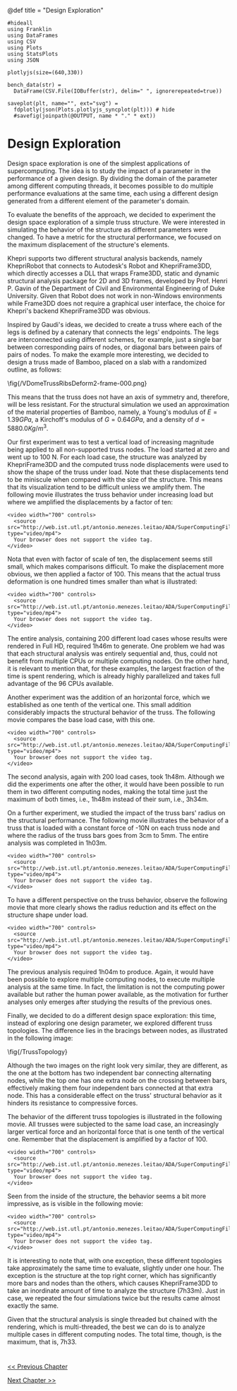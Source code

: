 @def title = "Design Exploration"

```julia:setup
#hideall
using Franklin
using DataFrames
using CSV
using Plots
using StatsPlots
using JSON

plotlyjs(size=(640,330))

bench_data(str) =
  DataFrame(CSV.File(IOBuffer(str), delim=" ", ignorerepeated=true))

saveplot(plt, name="", ext="svg") =
  fdplotly(json(Plots.plotlyjs_syncplot(plt))) # hide
  #savefig(joinpath(@OUTPUT, name * "." * ext))
```

# Design Exploration

Design space exploration is one of the simplest applications of
supercomputing. The idea is to study the impact of a parameter in the
performance of a given design. By dividing the domain of the parameter
among different computing threads, it becomes possible to do multiple
performance evaluations at the same time, each using a different
design generated from a different element of the parameter's domain.

To evaluate the benefits of the approach, we decided to experiment the
design space exploration of a simple truss structure. We were
interested in simulating the behavior of the structure as different
parameters were changed. To have a metric for the structural
performance, we focused on the maximum displacement of the structure's
elements.

Khepri supports two different structural analysis backends, namely
KhepriRobot that connects to Autodesk's Robot and KhepriFrame3DD,
which directly accesses a DLL that wraps Frame3DD, static and dynamic
structural analysis package for 2D and 3D frames, developed by
Prof. Henri P. Gavin of the Department of Civil and Environmental
Engineering of Duke University. Given that Robot does not work in
non-Windows environments while Frame3DD does not require a graphical
user interface, the choice for Khepri's backend KhepriFrame3DD was
obvious.

Inspired by Gaudi's ideas, we decided to create a truss where each of
the legs is defined by a catenary that connects the legs'
endpoints. The legs are interconnected using different schemes, for
example, just a single bar between corresponding pairs of nodes, or
diagonal bars between pairs of pairs of nodes. To make the example
more interesting, we decided to design a truss made of Bamboo, placed
on a slab with a randomized outline, as follows:

\fig{/VDomeTrussRibsDeform2-frame-000.png}

This means that the truss does not have an axis of symmetry and,
therefore, will be less resistant. For the structural simulation we
used an approximation of the material properties of Bamboo, namely, a
Young's modulus of $E=1.39 GPa$, a Kirchoff's modulus of $G=0.64 GPa$,
and a density of $d=5880.0 Kg/m^3$.

Our first experiment was to test a vertical load of increasing
magnitude being applied to all non-supported truss nodes. The
load started at zero and went up to 100 N. For each load case, the
structure was analyzed by KhepriFrame3DD and the computed truss node
displacements were used to show the shape of the truss under load. Note
that these displacements tend to be miniscule when compared with the
size of the structure. This means that its visualization tend to be
difficult unless we amplify them. The following movie illustrates the
truss behavior under increasing load but where we amplified the displacements
by a factor of ten:

~~~
<video width="700" controls>
  <source src="http://web.ist.utl.pt/antonio.menezes.leitao/ADA/SuperComputingFilms/VDomeTrussRibsDeform.mp4" type="video/mp4">
  Your browser does not support the video tag.
</video>
~~~

Nota that even with factor of scale of ten, the displacement seems still small, which makes comparisons difficult.  To make the displacement more obvious, we then applied a factor of 100. This
means that the actual truss deformation is one hundred times smaller
than what is illustrated:

~~~
<video width="700" controls>
  <source src="http://web.ist.utl.pt/antonio.menezes.leitao/ADA/SuperComputingFilms/VDomeTrussRibsDeform2.mp4" type="video/mp4">
  Your browser does not support the video tag.
</video>
~~~

The entire analysis, containing 200 different load cases whose results
were rendered in Full HD, required 1h46m to generate. One problem we had
was that each structural analysis was entirely sequential and, thus,
could not benefit from multiple CPUs or multiple computing nodes. On
the other hand, it is relevant to mention that, for these examples, the largest fraction of
the time is spent rendering, which is already highly
parallelized and takes full advantage of the 96 CPUs available.

Another experiment was the addition of an horizontal force, which we
established as one tenth of the vertical one. This small addition
considerably impacts the structural behavior of the truss. The
following movie compares the base load case, with this one.

~~~
<video width="700" controls>
  <source src="http://web.ist.utl.pt/antonio.menezes.leitao/ADA/SuperComputingFilms/WDomeTrussRibsDeform23.mp4" type="video/mp4">
  Your browser does not support the video tag.
</video>
~~~

The second analysis, again with 200 load cases, took 1h48m. Although
we did the experiments one after the other, it would have been
possible to run them in two different computing nodes, making the
total time just the maximum of both times, i.e., 1h48m instead of
their sum, i.e., 3h34m.

On a further experiment, we studied the impact of the truss bars'
radius on the structural performance. The following movie illustrates
the behavior of a truss that is loaded with a constant force of -10N
on each truss node and where the radius of the truss bars goes from
3cm to 5mm. The entire analysis was completed in 1h03m.

~~~
<video width="700" controls>
  <source src="http://web.ist.utl.pt/antonio.menezes.leitao/ADA/SuperComputingFilms/DomeTrussRibsDeformRadiusW35.mp4" type="video/mp4">
  Your browser does not support the video tag.
</video>
~~~

To have a different perspective on the truss behavior, observe the
following movie that more clearly shows the radius reduction and its
effect on the structure shape under load.

~~~
<video width="700" controls>
  <source src="http://web.ist.utl.pt/antonio.menezes.leitao/ADA/SuperComputingFilms/DomeTrussRibsDeformRadius.mp4" type="video/mp4">
  Your browser does not support the video tag.
</video>
~~~

The previous analysis required 1h04m to produce. Again, it would have
been possible to explore multiple computing nodes, to execute multiple
analysis at the same time. In fact, the limitation is
not the computing power available but rather the human power
available, as the motivation for further analyses only emerges
after studying the results of the previous ones.

Finally, we decided to do a different design space exploration: this
time, instead of exploring one design parameter, we explored different
truss topologies. The difference lies in the bracings between nodes,
as illustrated in the following image:

\fig{/TrussTopology}

Although the two images on the right look very similar, they are
different, as the one at the bottom has two independent bar connecting
alternating nodes, while the top one has one extra node on the
crossing between bars, effectively making them four independent bars
connected at that extra node. This has a considerable effect on the
truss' structural behavior as it hinders its resistance to
compressive forces.

The behavior of the different truss topologies is illustrated in the
following movie. All trusses were subjected to the same load case, an
increasingly larger vertical force and an horizontal force that is one
tenth of the vertical one. Remember that the displacement is amplified
by a factor of 100.

~~~
<video width="700" controls>
  <source src="http://web.ist.utl.pt/antonio.menezes.leitao/ADA/SuperComputingFilms/WDomeTrussRibsDeform6789.mp4" type="video/mp4">
  Your browser does not support the video tag.
</video>
~~~

Seen from the inside of the structure, the behavior seems a bit more
impressive, as is visible in the following movie:

~~~
<video width="700" controls>
  <source src="http://web.ist.utl.pt/antonio.menezes.leitao/ADA/SuperComputingFilms/DomeTrussRibsDeform6789.mp4" type="video/mp4">
  Your browser does not support the video tag.
</video>
~~~

It is interesting to note that, with one exception, these different
topologies take approximately the same time to evaluate, slightly
under one hour. The exception is the structure at the top right
corner, which has significantly more bars and nodes than the others,
which causes KhepriFrame3DD to take an inordinate amount of time to
analyze the structure (7h33m). Just in case, we repeated the four
simulations twice but the results came almost exactly the same.

Given that the structural analysis is single threaded but chained
with the rendering, which is multi-threaded, the best we can do is to
analyze multiple cases in different computing nodes. The total time,
though, is the maximum, that is, 7h33.

#
[<< Previous Chapter](/page2/)

[Next Chapter >>](/page4/)
